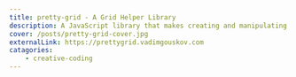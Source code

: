 ```yaml
---
title: pretty-grid - A Grid Helper Library
description: A JavaScript library that makes creating and manipulating a grid layout on an x-y plane more straight-forward, readable and versatile.
cover: /posts/pretty-grid-cover.jpg
externalLink: https://prettygrid.vadimgouskov.com
catagories:
    - creative-coding
---
```

